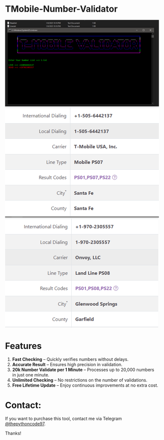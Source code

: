 # TMobile-Number-Validator

![image](https://raw.githubusercontent.com/alexrony21/T-Mobile-Valid-Number-Checker/refs/heads/main/Screenshot_315.png)
![image](https://raw.githubusercontent.com/alexrony21/T-Mobile-Valid-Number-Checker/refs/heads/main/Screenshot_314.png)
![image](https://raw.githubusercontent.com/alexrony21/T-Mobile-Valid-Number-Checker/refs/heads/main/Screenshot_316.png)

# Features 
1. **Fast Checking** – Quickly verifies numbers without delays.
2. **Accurate Result** – Ensures high precision in validation.
3. **20k Number Validate per 1 Minute** – Processes up to 20,000 numbers in just one minute.
4. **Unlimited Checking** – No restrictions on the number of validations.
5. **Free Lifetime Update** – Enjoy continuous improvements at no extra cost.

# Contact:
If you want to purchase this tool, contact me via Telegram [@thepythoncode97](https://t.me/thepythoncode97).

Thanks!
